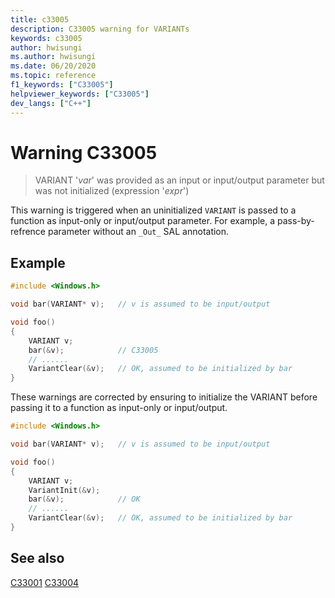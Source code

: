 ```yaml
---
title: c33005
description: C33005 warning for VARIANTs
keywords: c33005
author: hwisungi
ms.author: hwisungi
ms.date: 06/20/2020
ms.topic: reference
f1_keywords: ["C33005"]
helpviewer_keywords: ["C33005"]
dev_langs: ["C++"]
---
```

# Warning C33005

> VARIANT '*var*' was provided as an input or input/output parameter but was not initialized (expression '*expr*')

This warning is triggered when an uninitialized `VARIANT` is passed to a function as input-only or input/output parameter. For example, a pass-by-refrence parameter without an `_Out_` SAL annotation.

## Example

```cpp
#include <Windows.h>

void bar(VARIANT* v);   // v is assumed to be input/output

void foo()
{
    VARIANT v;
    bar(&v);            // C33005
    // ......
    VariantClear(&v);   // OK, assumed to be initialized by bar
}
```

These warnings are corrected by ensuring to initialize the VARIANT before passing it to a function
as input-only or input/output.

```cpp
#include <Windows.h>

void bar(VARIANT* v);   // v is assumed to be input/output

void foo()
{
    VARIANT v;
    VariantInit(&v);
    bar(&v);            // OK
    // ......
    VariantClear(&v);   // OK, assumed to be initialized by bar
}
```

## See also

[C33001](./c33001.md)
[C33004](./c33004.md)
